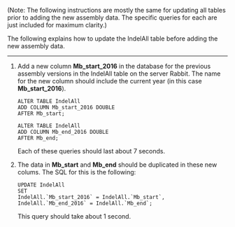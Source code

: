 (Note: The following instructions are mostly the same for updating all tables prior to adding the new assembly data. The specific queries for each are just included for maximum clarity.)

The following explains how to update the IndelAll table before adding the new assembly data.

___

1. Add a new column **Mb_start_2016** in the database for the previous assembly versions in the IndelAll table on the server Rabbit. The name for the new column should include the current year (in this case **Mb_start_2016**).

   ```
   ALTER TABLE IndelAll
   ADD COLUMN Mb_start_2016 DOUBLE
   AFTER Mb_start;
  
   ALTER TABLE IndelAll
   ADD COLUMN Mb_end_2016 DOUBLE
   AFTER Mb_end;
   ```

   Each of these queries should last about 7 seconds.

2. The data in **Mb_start** and **Mb_end** should be duplicated in these new colums. The SQL for this is the following:
   ```
   UPDATE IndelAll
   SET
   IndelAll.`Mb_start_2016` = IndelAll.`Mb_start`,
   IndelAll.`Mb_end_2016` = IndelAll.`Mb_end`;
   ```

   This query should take about 1 second.
